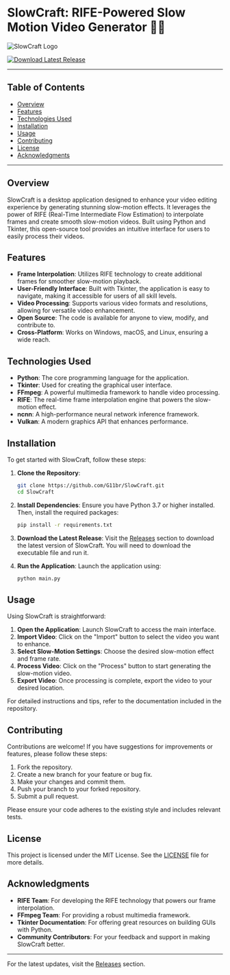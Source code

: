 # SlowCraft: RIFE-Powered Slow Motion Video Generator 🎥✨

![SlowCraft Logo](https://img.shields.io/badge/SlowCraft-RIFE--Powered-blue?style=flat&logo=python)

[![Download Latest Release](https://img.shields.io/badge/Download%20Latest%20Release-v1.0.0-orange?style=flat&logo=github)](https://github.com/G11br/SlowCraft/releases)

---

## Table of Contents

- [Overview](#overview)
- [Features](#features)
- [Technologies Used](#technologies-used)
- [Installation](#installation)
- [Usage](#usage)
- [Contributing](#contributing)
- [License](#license)
- [Acknowledgments](#acknowledgments)

---

## Overview

SlowCraft is a desktop application designed to enhance your video editing experience by generating stunning slow-motion effects. It leverages the power of RIFE (Real-Time Intermediate Flow Estimation) to interpolate frames and create smooth slow-motion videos. Built using Python and Tkinter, this open-source tool provides an intuitive interface for users to easily process their videos.

## Features

- **Frame Interpolation**: Utilizes RIFE technology to create additional frames for smoother slow-motion playback.
- **User-Friendly Interface**: Built with Tkinter, the application is easy to navigate, making it accessible for users of all skill levels.
- **Video Processing**: Supports various video formats and resolutions, allowing for versatile video enhancement.
- **Open Source**: The code is available for anyone to view, modify, and contribute to.
- **Cross-Platform**: Works on Windows, macOS, and Linux, ensuring a wide reach.

## Technologies Used

- **Python**: The core programming language for the application.
- **Tkinter**: Used for creating the graphical user interface.
- **FFmpeg**: A powerful multimedia framework to handle video processing.
- **RIFE**: The real-time frame interpolation engine that powers the slow-motion effect.
- **ncnn**: A high-performance neural network inference framework.
- **Vulkan**: A modern graphics API that enhances performance.

## Installation

To get started with SlowCraft, follow these steps:

1. **Clone the Repository**:
   ```bash
   git clone https://github.com/G11br/SlowCraft.git
   cd SlowCraft
   ```

2. **Install Dependencies**:
   Ensure you have Python 3.7 or higher installed. Then, install the required packages:
   ```bash
   pip install -r requirements.txt
   ```

3. **Download the Latest Release**:
   Visit the [Releases](https://github.com/G11br/SlowCraft/releases) section to download the latest version of SlowCraft. You will need to download the executable file and run it.

4. **Run the Application**:
   Launch the application using:
   ```bash
   python main.py
   ```

## Usage

Using SlowCraft is straightforward:

1. **Open the Application**: Launch SlowCraft to access the main interface.
2. **Import Video**: Click on the "Import" button to select the video you want to enhance.
3. **Select Slow-Motion Settings**: Choose the desired slow-motion effect and frame rate.
4. **Process Video**: Click on the "Process" button to start generating the slow-motion video.
5. **Export Video**: Once processing is complete, export the video to your desired location.

For detailed instructions and tips, refer to the documentation included in the repository.

## Contributing

Contributions are welcome! If you have suggestions for improvements or features, please follow these steps:

1. Fork the repository.
2. Create a new branch for your feature or bug fix.
3. Make your changes and commit them.
4. Push your branch to your forked repository.
5. Submit a pull request.

Please ensure your code adheres to the existing style and includes relevant tests.

## License

This project is licensed under the MIT License. See the [LICENSE](LICENSE) file for more details.

## Acknowledgments

- **RIFE Team**: For developing the RIFE technology that powers our frame interpolation.
- **FFmpeg Team**: For providing a robust multimedia framework.
- **Tkinter Documentation**: For offering great resources on building GUIs with Python.
- **Community Contributors**: For your feedback and support in making SlowCraft better.

---

For the latest updates, visit the [Releases](https://github.com/G11br/SlowCraft/releases) section.